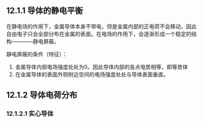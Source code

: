 
## 12.1.1 导体的静电平衡

在静电场的作用下，金属导体本身不带电，但是金属内部的正电荷不会移动，因此自由电子只会全部分布在金属的表面。在电场的作用下，会逐渐形成一个稳定的结构————静电屏蔽。

静电屏蔽的条件（特征）：
1. 金属导体内部电场强度处处为0。因此导体内部的各点电势相等，即等势体
2. 在金属导体的表面外侧附近空间的电场强度处处与导体表面垂直。
   

## 12.1.2 导体电荷分布

### 12.1.2.1 实心导体



